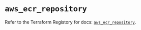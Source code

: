 # `aws_ecr_repository`

Refer to the Terraform Registory for docs: [`aws_ecr_repository`](https://registry.terraform.io/providers/hashicorp/aws/4.66.0/docs/resources/ecr_repository).
